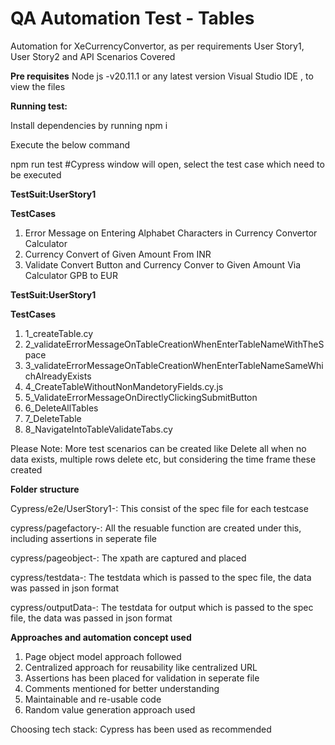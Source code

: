 # QA Automation Test - Tables
Automation for XeCurrencyConvertor, as per requirements
User Story1, User Story2 and API Scenarios Covered 

**Pre requisites**
Node js -v20.11.1 or any latest version
Visual Studio IDE  , to view the files

**Running test:**
 
 Install dependencies by running npm i
 
 Execute the below command
 
 npm run test
 #Cypress window will open, select the test case which need to be executed

**TestSuit:UserStory1**

**TestCases**

1. Error Message on Entering Alphabet Characters in Currency Convertor Calculator
2. Currency Convert of Given Amount From INR
3. Validate Convert Button and Currency Conver to Given Amount Via Calculator GPB to EUR

**TestSuit:UserStory1**

**TestCases**

1. 1_createTable.cy
2. 2_validateErrorMessageOnTableCreationWhenEnterTableNameWithTheSpace
3. 3_validateErrorMessageOnTableCreationWhenEnterTableNameSameWhichAlreadyExists
4. 4_CreateTableWithoutNonMandetoryFields.cy.js
5. 5_ValidateErrorMessageOnDirectlyClickingSubmitButton
6. 6_DeleteAllTables
7. 7_DeleteTable
8. 8_NavigateIntoTableValidateTabs.cy

Please Note: More test scenarios can be created like Delete all when no data exists, multiple rows delete etc, but considering the time frame these created

**Folder structure**

Cypress/e2e/UserStory1-: This consist of the spec file for each testcase

cypress/pagefactory-: All the resuable function are created under this, including assertions in seperate file

cypress/pageobject-: The xpath are captured and placed

cypress/testdata-: The testdata which is passed to the spec file, the data was passed in json format

cypress/outputData-: The testdata for output which is passed to the spec file, the data was passed in json format

**Approaches and automation concept used**

1. Page object model approach followed
2. Centralized approach for reusability like centralized URL
3. Assertions has been placed for validation in seperate file
4. Comments mentioned for better understanding
5. Maintainable and re-usable code
6. Random value generation approach used

Choosing tech stack: Cypress has been used as recommended

